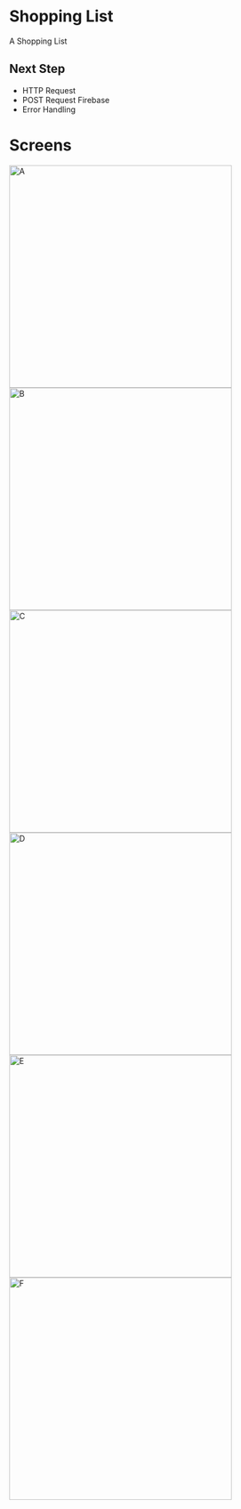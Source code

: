 # Shopping List

A Shopping List

## Next Step

- HTTP Request
- POST Request Firebase
- Error Handling

# Screens

<div>
  <img src="lib/assets/images/screens/aa.png" alt="A" width="400" />
  <img src="lib/assets/images/screens/bb.png" alt="B" width="400" />
  <img src="lib/assets/images/screens/cc.png" alt="C" width="400" />
  <img src="lib/assets/images/screens/dd.png" alt="D" width="400" />
  <img src="lib/assets/images/screens/ee.png" alt="E" width="400" />
  <img src="lib/assets/images/screens/ff.png" alt="F" width="400" />
</div>